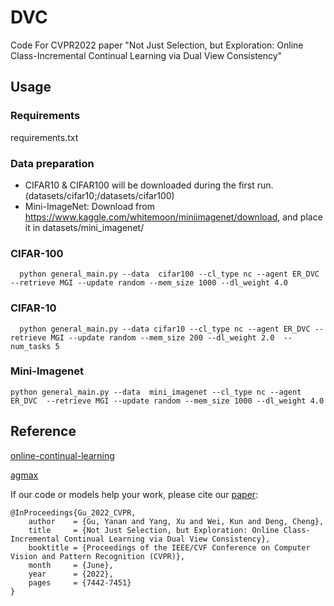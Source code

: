 # DVC
Code For CVPR2022 paper "Not Just Selection, but Exploration: Online Class-Incremental Continual Learning via Dual View Consistency"

## Usage

### Requirements
requirements.txt

### Data preparation
- CIFAR10 & CIFAR100 will be downloaded during the first run. (datasets/cifar10;/datasets/cifar100)
- Mini-ImageNet: Download from https://www.kaggle.com/whitemoon/miniimagenet/download, and place it in datasets/mini_imagenet/


### CIFAR-100
```shell
  python general_main.py --data  cifar100 --cl_type nc --agent ER_DVC  --retrieve MGI --update random --mem_size 1000 --dl_weight 4.0
 ```

 ### CIFAR-10
```shell
  python general_main.py --data cifar10 --cl_type nc --agent ER_DVC --retrieve MGI --update random --mem_size 200 --dl_weight 2.0  --num_tasks 5
 ```
 
 ### Mini-Imagenet
```shell
python general_main.py --data  mini_imagenet --cl_type nc --agent ER_DVC  --retrieve MGI --update random --mem_size 1000 --dl_weight 4.0
 ```
 
 
 
 
 
 ## Reference
[online-continual-learning](https://github.com/RaptorMai/online-continual-learning)

[agmax](https://github.com/roatienza/agmax)


If our code or models help your work, please cite our [paper](https://openaccess.thecvf.com/content/CVPR2022/papers/Gu_Not_Just_Selection_but_Exploration_Online_Class-Incremental_Continual_Learning_via_CVPR_2022_paper.pdf):

```shell
@InProceedings{Gu_2022_CVPR,
    author    = {Gu, Yanan and Yang, Xu and Wei, Kun and Deng, Cheng},
    title     = {Not Just Selection, but Exploration: Online Class-Incremental Continual Learning via Dual View Consistency},
    booktitle = {Proceedings of the IEEE/CVF Conference on Computer Vision and Pattern Recognition (CVPR)},
    month     = {June},
    year      = {2022},
    pages     = {7442-7451}
}
```
